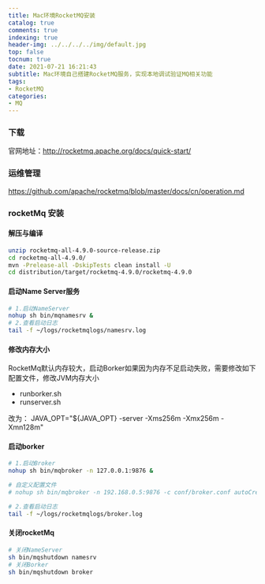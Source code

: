 ```yaml
---
title: Mac环境RocketMQ安装
catalog: true
comments: true
indexing: true
header-img: ../../../../img/default.jpg
top: false
tocnum: true
date: 2021-07-21 16:21:43
subtitle: Mac环境自己搭建RocketMQ服务，实现本地调试验证MQ相关功能
tags:
- RocketMQ
categories:
- MQ
---
```


### 下载
官网地址：http://rocketmq.apache.org/docs/quick-start/

### 运维管理
https://github.com/apache/rocketmq/blob/master/docs/cn/operation.md

### rocketMq 安装
#### 解压与编译

```bash
unzip rocketmq-all-4.9.0-source-release.zip
cd rocketmq-all-4.9.0/
mvn -Prelease-all -DskipTests clean install -U
cd distribution/target/rocketmq-4.9.0/rocketmq-4.9.0
```

#### 启动Name Server服务

```bash
# 1.启动NameServer
nohup sh bin/mqnamesrv &
# 2.查看启动日志
tail -f ~/logs/rocketmqlogs/namesrv.log

```

#### 修改内存大小
RocketMq默认内存较大，启动Borker如果因为内存不足启动失败，需要修改如下配置文件，修改JVM内存大小
- runborker.sh
- runserver.sh

改为： JAVA_OPT="${JAVA_OPT} -server -Xms256m -Xmx256m -Xmn128m"

#### 启动borker

```bash
# 1.启动Broker
nohup sh bin/mqbroker -n 127.0.0.1:9876 &

# 自定义配置文件
# nohup sh bin/mqbroker -n 192.168.0.5:9876 -c conf/broker.conf autoCreateTopicEnable=true &

# 2.查看启动日志
tail -f ~/logs/rocketmqlogs/broker.log 

```

#### 关闭rocketMq

```bash
# 关闭NameServer
sh bin/mqshutdown namesrv
# 关闭Borker
sh bin/mqshutdown broker
```
